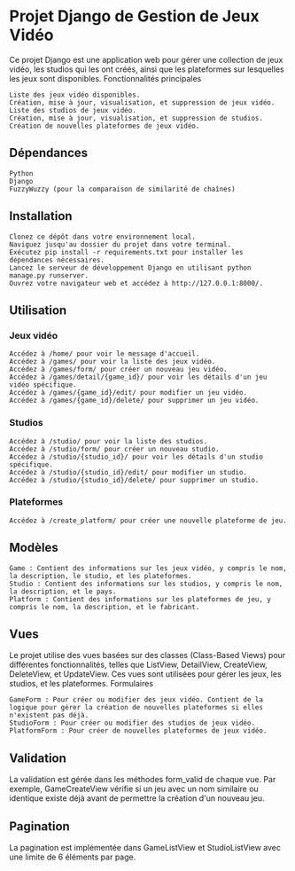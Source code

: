 # Projet Django de Gestion de Jeux Vidéo

Ce projet Django est une application web pour gérer une collection de jeux vidéo, les studios qui les ont créés, ainsi que les plateformes sur lesquelles les jeux sont disponibles.
Fonctionnalités principales

    Liste des jeux vidéo disponibles.
    Création, mise à jour, visualisation, et suppression de jeux vidéo.
    Liste des studios de jeux vidéo.
    Création, mise à jour, visualisation, et suppression de studios.
    Création de nouvelles plateformes de jeux vidéo.

## Dépendances

    Python
    Django
    FuzzyWuzzy (pour la comparaison de similarité de chaînes)

## Installation

    Clonez ce dépôt dans votre environnement local.
    Naviguez jusqu'au dossier du projet dans votre terminal.
    Exécutez pip install -r requirements.txt pour installer les dépendances nécessaires.
    Lancez le serveur de développement Django en utilisant python manage.py runserver.
    Ouvrez votre navigateur web et accédez à http://127.0.0.1:8000/.

## Utilisation
### Jeux vidéo

    Accédez à /home/ pour voir le message d'accueil.
    Accédez à /games/ pour voir la liste des jeux vidéo.
    Accédez à /games/form/ pour créer un nouveau jeu vidéo.
    Accédez à /games/detail/{game_id}/ pour voir les détails d'un jeu vidéo spécifique.
    Accédez à /games/{game_id}/edit/ pour modifier un jeu vidéo.
    Accédez à /games/{game_id}/delete/ pour supprimer un jeu vidéo.

### Studios

    Accédez à /studio/ pour voir la liste des studios.
    Accédez à /studio/form/ pour créer un nouveau studio.
    Accédez à /studio/{studio_id}/ pour voir les détails d'un studio spécifique.
    Accédez à /studio/{studio_id}/edit/ pour modifier un studio.
    Accédez à /studio/{studio_id}/delete/ pour supprimer un studio.

### Plateformes

    Accédez à /create_platform/ pour créer une nouvelle plateforme de jeu.

## Modèles

    Game : Contient des informations sur les jeux vidéo, y compris le nom, la description, le studio, et les plateformes.
    Studio : Contient des informations sur les studios, y compris le nom, la description, et le pays.
    Platform : Contient des informations sur les plateformes de jeu, y compris le nom, la description, et le fabricant.

## Vues

Le projet utilise des vues basées sur des classes (Class-Based Views) pour différentes fonctionnalités, telles que ListView, DetailView, CreateView, DeleteView, et UpdateView. Ces vues sont utilisées pour gérer les jeux, les studios, et les plateformes.
Formulaires

    GameForm : Pour créer ou modifier des jeux vidéo. Contient de la logique pour gérer la création de nouvelles plateformes si elles n'existent pas déjà.
    StudioForm : Pour créer ou modifier des studios de jeux vidéo.
    PlatformForm : Pour créer de nouvelles plateformes de jeux vidéo.

## Validation

La validation est gérée dans les méthodes form_valid de chaque vue. Par exemple, GameCreateView vérifie si un jeu avec un nom similaire ou identique existe déjà avant de permettre la création d'un nouveau jeu.

## Pagination

La pagination est implémentée dans GameListView et StudioListView avec une limite de 6 éléments par page.